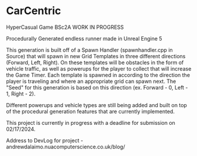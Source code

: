 # CarCentric
HyperCasual Game BSc2A
WORK IN PROGRESS

Procedurally Generated endless runner made in Unreal Engine 5

This generation is built off of a Spawn Handler (spawnhandler.cpp in Source) that will spawn in new Grid Templates 
in three different directions (Forward, Left, Right). On these templates will be obstacles in the form of vehicle traffic, 
as well as powerups for the player to collect that will increase the Game Timer. Each template is spawned in according to 
the direction the player is traveling and where an appropriate grid can spawn next. The "Seed" for this generation is based
on this direction (ex. Forward - 0, Left - 1, Right - 2). 

Different powerups and vehicle types are still being added and built on top of the procedural generation features that
are currently implemented. 

This project is currently in progress with a deadline for submission on 02/17/2024. 

Address to DevLog for project - andrewdalaimo.nuacomputerscience.co.uk/blog/
